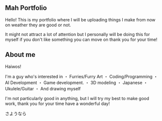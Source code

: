 ## Mah Portfolio ##

Hello! This is my portfolio where I will be uploading things I make from now on weather they are good or not.

It might not attract a lot of attention but I personally will be doing this for myself if you don't like something you can move on thank you for your time!

## About me ##

Haiwos!

I'm a guy who's interested in 
・ Furries/Furry Art
・ Coding/Programming
・ AI Development
・ Game development.
・ 3D modeling
・ Japanese
・ Ukulele/Guitar
・ And drawing myself

I'm not particularly good in anything, but I will try my best to make good work, thank you for your time have a wonderful day!

さようなら
                                
